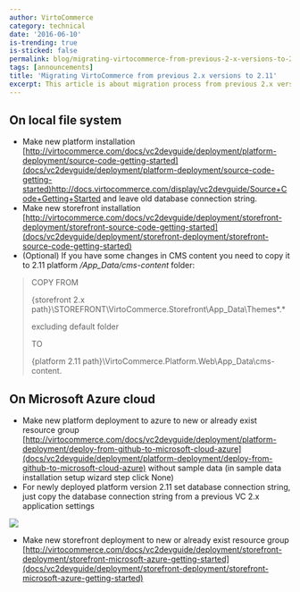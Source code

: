 ```yaml
---
author: VirtoCommerce
category: technical
date: '2016-06-10'
is-trending: true
is-sticked: false
permalink: blog/migrating-virtocommerce-from-previous-2-x-versions-to-2-11
tags: [announcements]
title: 'Migrating VirtoCommerce from previous 2.x versions to 2.11'
excerpt: This article is about migration process from previous 2.x versions of VirtoCommerce platform to 2.11 version on local machine and Microsoft Azure Cloud
---
```

## On local file system

* Make new platform installation [http://virtocommerce.com/docs/vc2devguide/deployment/platform-deployment/source-code-getting-started](docs/vc2devguide/deployment/platform-deployment/source-code-getting-started)http://docs.virtocommerce.com/display/vc2devguide/Source+Code+Getting+Started and leave old database connection string.
* Make new storefront installation [http://virtocommerce.com/docs/vc2devguide/deployment/storefront-deployment/storefront-source-code-getting-started](docs/vc2devguide/deployment/storefront-deployment/storefront-source-code-getting-started)
* (Optional) If you have some changes in CMS content you need to copy it to 2.11 platform */App_Data/cms-content* folder:
 
> COPY FROM
>
> {storefront 2.x path}\STOREFRONT\VirtoCommerce.Storefront\App_Data\Themes\*.*
>
> excluding default  folder
>
> TO
> 
> {platform 2.11 path}\VirtoCommerce.Platform.Web\App_Data\cms-content.

## On Microsoft Azure cloud

* Make new platform deployment to azure to new or already exist resource group [http://virtocommerce.com/docs/vc2devguide/deployment/platform-deployment/deploy-from-github-to-microsoft-cloud-azure](docs/vc2devguide/deployment/platform-deployment/deploy-from-github-to-microsoft-cloud-azure) without sample data (in sample data installation setup wizard step click None)
* For newly deployed platform version 2.11 set database connection string, just copy the database connection string from a previous VC 2.x application  settings

![](assets/images/blog/azure-application-settings.png)

* Make new storefront deployment  to new or already exist resource group [http://virtocommerce.com/docs/vc2devguide/deployment/storefront-deployment/storefront-microsoft-azure-getting-started](docs/vc2devguide/deployment/storefront-deployment/storefront-microsoft-azure-getting-started)